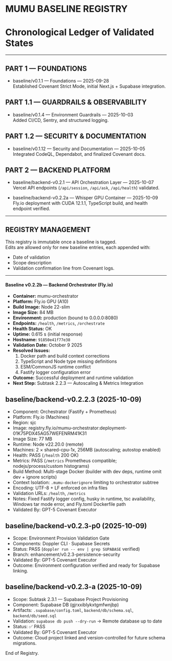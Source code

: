 # MUMU BASELINE REGISTRY
# Chronological Ledger of Validated States

---

## PART 1 — FOUNDATIONS
- baseline/v0.1.1 — Foundations — 2025-09-28  
  Established Covenant Strict Mode, initial Next.js + Supabase integration.

## PART 1.1 — GUARDRAILS & OBSERVABILITY
- baseline/v0.1.4 — Environment Guardrails — 2025-10-03  
  Added CI/CD, Sentry, and structured logging.

## PART 1.2 — SECURITY & DOCUMENTATION
- baseline/v0.1.12 — Security and Documentation — 2025-10-05  
  Integrated CodeQL, Dependabot, and finalized Covenant docs.

## PART 2 — BACKEND PLATFORM
- baseline/backend-v0.2.1 — API Orchestration Layer — 2025-10-07  
  Vercel API endpoints (`/api/session`, `/api/ask`, `/api/health`) validated.

- baseline/backend-v0.2.2a — Whisper GPU Container — 2025-10-09  
  Fly.io deployment with CUDA 12.1.1, TypeScript build, and health endpoint verified.

---

## REGISTRY MANAGEMENT
This registry is immutable once a baseline is tagged.  
Edits are allowed only for new baseline entries, each appended with:
- Date of validation  
- Scope description  
- Validation confirmation line from Covenant logs.

---
#### Baseline v0.2.2b — Backend Orchestrator (Fly.io)
- **Container:** mumu-orchestrator  
- **Platform:** Fly.io GPU (A10)  
- **Build Image:** Node 22-slim  
- **Image Size:** 84 MB  
- **Environment:** production (bound to 0.0.0.0:8080)  
- **Endpoints:** `/health`, `/metrics`, `/orchestrate`  
- **Health Status:** OK  
- **Uptime:** 0.615 s (initial response)  
- **Hostname:** `91850e41f77e38`  
- **Validation Date:** October 9 2025  
- **Resolved Issues:**  
  1. Docker path and build context corrections  
  2. TypeScript and Node type missing definitions  
  3. ESM/CommonJS runtime conflict  
  4. Fastify logger configuration error  
- **Outcome:** Successful deployment and runtime validation  
- **Next Step:** Subtask 2.2.3 — Autoscaling & Metrics Integration

## baseline/backend-v0.2.2.3 (2025-10-09)
- Component: Orchestrator (Fastify + Prometheus)
- Platform: Fly.io (Machines)
- Region: sjc
- Image: registry.fly.io/mumu-orchestrator:deployment-01K75PDX45AG57WEFENRM41K31
- Image Size: 77 MB
- Runtime: Node v22.20.0 (remote)
- Machines: 2 × shared-cpu-1x, 256MB (autoscaling; autostop enabled)
- Health: PASS (`/health` 200 OK)
- Metrics: PASS (`/metrics` Prometheus compatible; nodejs/process/custom histograms)
- Build Method: Multi-stage Docker (builder with dev deps, runtime omit dev + ignore scripts)
- Context Isolation: `.mumu-dockerignore` limiting to orchestrator subtree
- Encoding: UTF-8 + LF enforced on infra files
- Validation URLs: `/health`, `/metrics`
- Notes: Fixed Fastify logger config, husky in runtime, tsc availability, Windows tar mode error, and Fly.toml Dockerfile path
- Validated By: GPT-5 Covenant Executor

## baseline/backend-v0.2.3-p0 (2025-10-09)
- Scope: Environment Provision Validation Gate  
- Components: Doppler CLI · Supabase Secrets  
- Status: PASS (`doppler run -- env | grep SUPABASE` verified)  
- Branch: enhancement/v0.2.3-persistence-security  
- Validated By: GPT-5 Covenant Executor  
- Outcome: Environment configuration verified and ready for Supabase linking.  

## baseline/backend-v0.2.3-a (2025-10-09)
- Scope: Subtask 2.3.1 — Supabase Project Provisioning  
- Component: Supabase DB (gjrxxiblykxtgmfwnjbp)  
- Artifacts: `.supabase/config.toml`, `backend/db/schema.sql`, `backend/db/seed.sql`  
- Validation: `supabase db push --dry-run` → Remote database up to date  
- Status: ✅ PASS  
- Validated By: GPT-5 Covenant Executor  
- Outcome: Cloud project linked and version-controlled for future schema migrations.


End of Registry.
